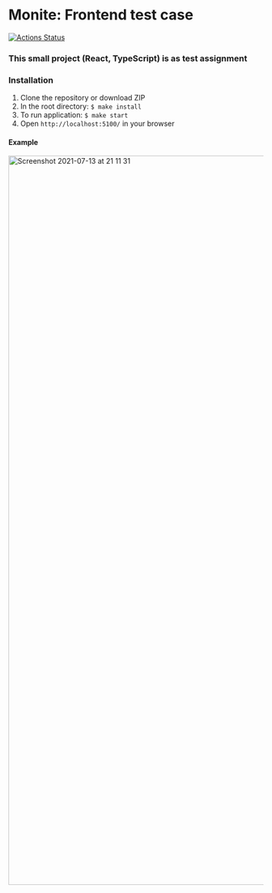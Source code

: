 # Monite: Frontend test case
[![Actions Status](https://github.com/danilaprokoshev/monite-test-assignment/workflows/CI/badge.svg)](https://github.com/danilaprokoshev/monite-test-assignment/actions)

### This small project (React, TypeScript) is as test assignment

### Installation

1. Clone the repository or download ZIP
2. In the root directory: ```$ make install```
3. To run application: ```$ make start```
4. Open ```http://localhost:5100/``` in your browser

#### Example
<img width="1440" alt="Screenshot 2021-07-13 at 21 11 31" src="https://user-images.githubusercontent.com/47382770/125503954-a325984d-f684-46dd-87e7-75ccb1b283ab.png">

